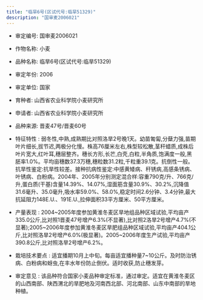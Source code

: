 ```yaml
---
title: "临旱6号(区试代号:临旱51329)"
description: "国审麦2006021"
---
```

* 审定编号:  国审麦2006021

*  作物名称:  小麦

*  品种名称:  临旱6号(区试代号:临旱51329)

*  审定年份:  2006

*  审定单位:  国家

* 育种者:  山西省农业科学院小麦研究所

*  申请者:  山西省农业科学院小麦研究所

*  品种来源:  晋麦47号/晋麦60号

*  特征特性 : 
弱冬性,中熟,成熟期比对照洛旱2号晚1天。幼苗匍匐,分蘖力强,苗期叶片细长,拔节迟,两极分化慢。株高76厘米左右,株型较松散,茎秆蜡质,成株后叶片宽大,红叶耳,穗层整齐。穗长方形,长芒,白壳,白粒,半角质,饱满度一般,黑胚率1.0%。平均亩穗数37.3万穗,穗粒数31.2粒,千粒重39.1克。抗倒性一般。抗旱性鉴定:抗旱性较差。接种抗病性鉴定:中感黄矮病、秆锈病,高感条锈病、叶锈病、白粉病。2004年、2005年分别测定混合样:容重790克/升、766克/升,蛋白质(干基)含量14.39%、14.07%,湿面筋含量30.9%、30.2%,沉降值31.6毫升、35.0毫升,吸水率59.0%、58.0%,稳定时间2.6分钟、3.4分钟,最大抗延阻力148E.U.、191E.U.,拉伸面积33平方厘米、50平方厘米。
 
*  产量表现 : 
2004~2005年度参加黄淮冬麦区旱地组品种区域试验,平均亩产335.0公斤,比对照1晋麦47号增产6.3%(不显著),比对照2洛旱2号增产4.7%(不显著);2005~2006年度参加黄淮冬麦区旱肥组品种区域试验,平均亩产404.1公斤,比对照洛旱2号增产6.0%(极显著)。2005~2006年度生产试验,平均亩产390.8公斤,比对照洛旱2号增产6.2%。

*  栽培技术要点 : 
适宜播期10月上中旬。每亩适宜播种量7~10公斤。及时防治锈病、白粉病和蚜虫,在丰水年份防止倒伏。适时收获,防止穗发芽。

*  审定意见 : 
该品种符合国家小麦品种审定标准，通过审定。适宜在黄淮冬麦区的山西南部、陕西渭北的旱肥地及河南西北部、河北南部、山东中南部的旱地种植。
